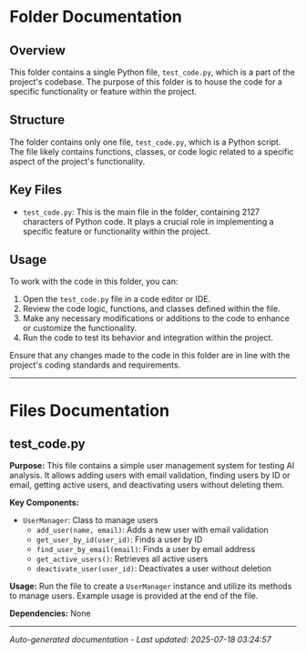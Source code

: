 # Folder Documentation

## Overview
This folder contains a single Python file, `test_code.py`, which is a part of the project's codebase. The purpose of this folder is to house the code for a specific functionality or feature within the project.

## Structure
The folder contains only one file, `test_code.py`, which is a Python script. The file likely contains functions, classes, or code logic related to a specific aspect of the project's functionality.

## Key Files
- `test_code.py`: This is the main file in the folder, containing 2127 characters of Python code. It plays a crucial role in implementing a specific feature or functionality within the project.

## Usage
To work with the code in this folder, you can:
1. Open the `test_code.py` file in a code editor or IDE.
2. Review the code logic, functions, and classes defined within the file.
3. Make any necessary modifications or additions to the code to enhance or customize the functionality.
4. Run the code to test its behavior and integration within the project.

Ensure that any changes made to the code in this folder are in line with the project's coding standards and requirements.

---

# Files Documentation

## test_code.py

**Purpose:** This file contains a simple user management system for testing AI analysis. It allows adding users with email validation, finding users by ID or email, getting active users, and deactivating users without deleting them.

**Key Components:**
- `UserManager`: Class to manage users
  - `add_user(name, email)`: Adds a new user with email validation
  - `get_user_by_id(user_id)`: Finds a user by ID
  - `find_user_by_email(email)`: Finds a user by email address
  - `get_active_users()`: Retrieves all active users
  - `deactivate_user(user_id)`: Deactivates a user without deletion

**Usage:** Run the file to create a `UserManager` instance and utilize its methods to manage users. Example usage is provided at the end of the file.

**Dependencies:** None

---
*Auto-generated documentation - Last updated: 2025-07-18 03:24:57*
